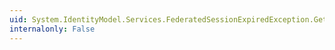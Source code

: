```yaml
---
uid: System.IdentityModel.Services.FederatedSessionExpiredException.GetObjectData(System.Runtime.Serialization.SerializationInfo,System.Runtime.Serialization.StreamingContext)
internalonly: False
---
```

